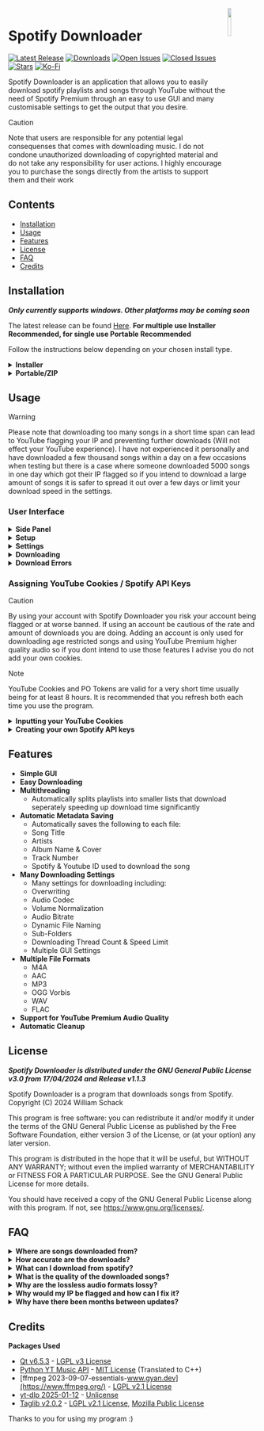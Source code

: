 <img src="https://github.com/ChazzBurger/Spotify-Downloader/assets/54973797/0998c0ca-bc59-4cb4-a9f5-76956d3bbe27" align="right" width="12%" height="12%">

# Spotify Downloader
[![Latest Release](https://img.shields.io/github/v/release/WilliamSchack/Spotify-Downloader?label=Latest%20Release&color=007ec6)](https://github.com/ChazzBurger/Spotify-Downloader/releases)
[![Downloads](https://img.shields.io/github/downloads/WilliamSchack/Spotify-Downloader/total?label=Downloads&color=007ec6)](https://github.com/ChazzBurger/Spotify-Downloader/releases)
[![Open Issues](https://img.shields.io/github/issues/WilliamSchack/Spotify-Downloader?label=Issues)](https://github.com/ChazzBurger/Spotify-Downloader/issues?q=is%3Aissue+is%3Aopen)
[![Closed Issues](https://img.shields.io/github/issues-closed/WilliamSchack/Spotify-Downloader?label=Issues)](https://github.com/ChazzBurger/Spotify-Downloader/issues?q=is%3Aissue+is%3Aclosed)
[![Stars](https://img.shields.io/github/stars/WilliamSchack/Spotify-Downloader?label=Stars&color=007ec6)](https://github.com/ChazzBurger/Spotify-Downloader/stargazers)
[![Ko-Fi](https://img.shields.io/badge/Support%20Development-FF5a16?style=flat&logo=Ko-fi&logoColor=FF5a16&label=ko-fi)](https://ko-fi.com/williamschack)

Spotify Downloader is an application that allows you to easily download spotify playlists and songs through YouTube without the need of Spotify Premium through an easy to use GUI and many customisable settings to get the output that you desire.

> [!CAUTION]
> Note that users are responsible for any potential legal consequenses that comes with downloading music. I do not condone unauthorized downloading of copyrighted material and do not take any responsibility for user actions. I highly encourage you to purchase the songs directly from the artists to support them and their work

## Contents
- [Installation](#installation)
- [Usage](#usage)
- [Features](#features)
- [License](#license)
- [FAQ](#faq)
- [Credits](#credits)

## Installation
***Only currently supports windows. Other platforms may be coming soon***

The latest release can be found [Here](https://github.com/WilliamSchack/Spotify-Downloader/releases/latest). **For multiple use Installer Recommended, for single use Portable Recommended**

Follow the instructions below depending on your chosen install type.

<details>
<summary><b> Installer </b></summary>

---
    
*Note: Installer requires administrator privileges otherwise install will fail*

**IF A WINDOW COMES UP SHOWING "Windows protected your PC" click:**
- More Info
- Run Anyway

<details>
<summary><b> Reasoning Behind This </b></summary>

This popup generally comes up when windows defender does not know much about a program being installed without a publisher. Since my program is not verified by microsoft, this will show up on first launch for almost everyone.
There is not really anything that I can do about this.

</details>

---

**Choose your install location. Default is "C:/Program Files/Spotify Downloader" but you can change this to anywhere you like.**

*Note: If the program is already installed in the chosen location, it will overwrite and update the old install*
> <img src="https://github.com/WilliamSchack/Spotify-Downloader/assets/54973797/ed720dd2-1862-4247-8714-b1ba9f8b3c4c" width="50%" height="50%">

**Select the Spotify Downloader component (selected by default)**
> <img src="https://github.com/WilliamSchack/Spotify-Downloader/assets/54973797/8d64c8a9-1453-4b2d-b2ee-cf40742f31d3" width="50%" height="50%">

**The program will add a shortcut to the start menu and the name can be changed here**
> <img src="https://github.com/WilliamSchack/Spotify-Downloader/assets/54973797/0a8b4ec7-8fd1-41ea-a522-0182c0f0ebca" width="50%" height="50%">

**Click install and wait for the installer to finish**
> <img src="https://github.com/WilliamSchack/Spotify-Downloader/assets/54973797/d4e1628a-031a-4735-b454-ecb5b2cea886" width="50%" height="50%">

**Now click Finish and the program is ready to be ran**
> <img src="https://github.com/WilliamSchack/Spotify-Downloader/assets/54973797/563d6a7a-2c8c-47ab-b45e-00d4c8939ab9" width="50%" height="50%">

You can open the program through the start menu or from the installed location through "Spotify Downloader.exe"

---

</details>

<details>
<summary><b> Portable/ZIP </b></summary>

---

**Unzip the file to any location through your chosen unzipping software.**
> <img src="https://github.com/WilliamSchack/Spotify-Downloader/assets/54973797/acdfb267-7f91-49be-8c93-aca623b8749f" width="50%" height="50%">

**The program can now be ran through "Spotify Downloader.exe"**
> <img src="https://github.com/WilliamSchack/Spotify-Downloader/assets/54973797/2e7771fe-1ab3-4e7f-a040-befb0fc6f8da" width="50%" height="50%">

---

</details>

## Usage

> [!WARNING]
> Please note that downloading too many songs in a short time span can lead to YouTube flagging your IP and preventing further downloads (Will not effect your YouTube experience). I have not experienced it personally and have downloaded a few thousand songs within a day on a few occasions when testing but there is a case where someone downloaded 5000 songs in one day which got their IP flagged so if you intend to download a large amount of songs it is safer to spread it out over a few days or limit your download speed in the settings.

### User Interface

<details>
<summary><b> Side Panel</b></summary>

---

***Note: Icon colour can be toggled to white by changing the Sidebar Icons Colour setting***

<img src="https://github.com/user-attachments/assets/17c8f5bf-f438-4837-9786-4c141784748c" width="4%" height="4%">

<br/>

**Download Screen Button**
- Takes you to the setup or processing screen depending on if a download is started or not

**Error Screen Button**
- Takes you to the previous download's song errors
- ***Note: Button is non-interactable and faded if no previous download has errors***

**Settings Screen Button**
- Takes you to the settings screen

**Donate Button**
- Click to donate and support the development of this program
- ***Note: Opens in browser***

**Update Button**
- Click to check for updates
- The icon will change state depending on the checking status, and if an update is available or not
- If an update is available it will redirect you to the newest github release
    - ***Note: Opens in browser***

**Submit Bug Button**
- Click to submit an issue to the github repo
- ***Note: Opens in browser***

**Help Button**
- Click to access the help documentation (What you are reading now)
- ***Note: Opens in browser***

---

</details>

<details>
<summary><b> Setup </b></summary>

---

<img src="https://github.com/user-attachments/assets/35c16d15-a3fb-474d-8719-7be92f97171c" width="50%" height="50%">

**Download Status**
- Shows the result of the last download

**Enter Song/Playlist URL**
- The URL to your songs you would like to download
- You can click the paste button directly to the right to input the copied text from your clipboard into the input
- Accepts:
    - Singlular Songs
    - Playlists
    - Albums

*Note: Your playlist or album must be public or else it will not work*

<details>
<summary><b> How To Find Your URL </b></summary>

**In App**
- Right click Your chosen song or playlist
- Share
- Copy link to playlist
> <img src="https://github.com/WilliamSchack/Spotify-Downloader/assets/54973797/7114f20e-9176-4e5b-990b-421f59ff8343" width="50%" height="50%">

**In Browser**
- Click on your playlist or song
- Copy the URL
> <img src="https://github.com/WilliamSchack/Spotify-Downloader/assets/54973797/409a2b15-1c9a-48d7-a9a1-3b505b699b5a" width="50%" height="50%">

</details>

**Select A Save Location**
- The path to your download location
- You can click the browse button directly to the right to browse to a location
- ***Note: Saved between sessions***

---
    
</details>

<details>
<summary><b> Settings </b></summary>
    
---

***Note: All settings are saved between sessions***

### Output

<img src="https://github.com/user-attachments/assets/dc5546e5-a683-475a-949d-7f8dcbdc900d" width="50%" height="50%">
<img src="https://github.com/user-attachments/assets/e2867fa6-584b-4a30-9b9e-6bf772b0bb02" width="50%" height="50%">

**Overwrite Existing Files - Recommended: OFF**
- If enabled, downloading will overwrite previously downloaded files or not

**Codec - Recommended: M4A**
- The format the each song will be output as
- ***Note: All formats will be converted from M4A and as a result WAV & FLAC are lossy and only implemented for convenience***

**Codec Details**
- Displays conversion details to remind that it is converted from an M4A file
- Shows what type of metadata is used for the selected format
- Shows warnings in red when something is different (No cover art for example)

**Normalize Volume - Recommended: ON, -14dB**
- If enabled, changes the value of all songs to the same depending on its average volume.  
    - Quite: -17dB
    - Normal: -14dB
    - Loud: -11dB

**Audio Bitrate - Recommended: 128kb/s**
- Sets the output quality of each song downloaded
- The quality range will change depending on the codec and if you have YouTube Premium
- **Non-MP3 (No Premium / Premium)**
    - High Quality: 128kb/s, 256kb/s
    - Good Quality: 92kb/s, 192kb/s
    - Low Quality:  64kb/s, 128kb/s
- **MP3 (No Premium / Premium)**
	- High Quality: 192kb/s, 320kb/s
    - Good Quality: 160kb/s, 256kb/s
    - Low Quality:  128kb/s, 192kb/s
	

**Average File Size**
- Displays a estimated file size based on the chosen bitrate
- The file size is different for if you use a compressed or PCM file format
- Compressed File Size (MB) = (bitrate(kbs) * duration seconds) / 8) / 1024
- PCM File Size (MB) = (44.1 * (16 / 8) * 2 * duration seconds) / 1024
  - PCM files use a preset 44.1kHz, 16 bits, & 2 channels
  - Calculation without preset is (Sample Rate * (Bits Per Sample / 8) * Channels * Seconds) / 1024
- ***Does not take into account metadata, an extra ~0.9MB is added***

**Track Number**
- The track number that will be assigned to the metadata
  - **Playlist** - The playlist track number
  - **Album** - The album track number
  - **Disk** - The disk number

**File Name**
- Enclosing tag input sets the characters to open and close a tag
    - Left character sets the opening input
    - Right character sets the closing input
- File Name Input sets the output name of each song.
    - Each tag must be enclosed with the characters set in the left input field
- Can only include the currently implemented tags listed below

**Sub Folders**
- Enclosing tag input sets the characters to open and close a tag
    - Left character sets the opening input
    - Right character sets the closing input
- Sub Folders Input sets the sub folders within the chosen directory that each song will be saved to
    - Each tag must be enclosed with the characters set in the left input field
- Can only include the currently implemented tags listed below

**Tags**
- These are the tags that can be used by the File Name & Sub Folders settings
	- **Song Name** - Name of the song
    - **Album Name** - Name of the album
    - **Song Artist** - Name of the first artist of a song
    - **Song Artists** - Names of each artist of a song "Artist1, Artist2, Artist3, ..."
    - **Album Artist** - Name of the first artist of the songs album
    - **Album Artists** - Names of each artist of a songs album "Artist1, Artist2, Artist3, ..."
    - **Codec** - The codec of the downloaded song
    - **Track Number** - The currently assigned track number
    - **Playlist Track Number** - Track number in the playlist (Only works when downloading a playlist)
    - **Album Track Number** - Track number in the album
    - **Disk Number** - Track disk number
    - **Song Time Seconds** - Time of the song in seconds
    - **Song Time Minutes** - Time of the song in minutes "01.23"
    - **Song Time Hours** - Time of the song in hours "00.01.23"
    - **Year** - Release Year of the song
    - **Month** - Release month of the song
    - **Day** - Release day of the song
    - **Codec** - The codec of the downloaded song

### Downloading

<img src="https://github.com/user-attachments/assets/d3c5d278-5bab-4a7c-82f6-69c0128029d9" width="50%" height="50%">
<img src="https://github.com/user-attachments/assets/4bd4a04b-1b38-4dd2-8be4-af4a1cb43b3d" width="50%" height="50%">

**Show Status Notifications - Default: ON**
- If enabled, notifications will show when notable events happen during downloading to notify you incase it is in the background

**Downloader Threads - Recommended: 6**
- The amount of threads used while downloading songs. This will control how many songs download simultaneously but large values can negatively effect CPU usage. Cannot be changed during download.

**Download Speed Limit - Recommended: 0MB/s**
- The speed limit to downloading songs in MB/s. A value of 0 is uncapped

**YouTube Cookies**
- The YouTube cookies used for downloading songs. Used to download songs with age restrictions and at a higher quality with YouTube Premium
- Has Clear, Paste, & Help buttons

**PO Token**
- The PO Token used to authenticate your cookies and reduce the risk of your account being flagged
- Has Clear, Paste, & Help buttons

***For help inputting your own YouTube cookies, view the lower section titled "Inputting your YouTube Cookies""***

**Spotify Client ID**
- Spotify API Client ID used for fetching songs
- Has Clear, Paste, & Help buttons
- **If empty uses the default Spotify API Client ID**

**Spotify Client Secret**
- Spotify API Client Secret used for fetching songs
- Has Clear, Paste, & Help buttons
- **If empty uses the default Spotify API Client Secret**

***For help creating your own spotify app and keys, view the lower section titled "Creating your own Spotify API keys"***

### Interface

<img src="https://github.com/user-attachments/assets/299655c8-acd1-4b83-9a0b-32f38ab401b2" width="50%" height="50%">

**Downloader Thread UI - Recommended: Compact**
- Changes the style of each thread UI while downloading
- **Compact:** Newer compact and smaller design
- **Original:** Older larger design, spaces out details
- **Dynamic:** Switches between compact and original depending on threads used to fit the screen

**Sidebar Icons Colour - Default: ON**
- Enables colour for the sidebar icons

**Check For Updates - Default: ON**
- Toggles if the app checks for updates when launching

---
    
</details>

<details>
<summary><b> Downloading </b></summary>
    
---

<img src="https://github.com/user-attachments/assets/f5ba738f-8fa4-4bdd-a697-fb802c544e97" width="50%" height="50%">

Each track downloading will show its:
- Cover image
- Downloading index on that thread
- Title
- Artist(s)
- Progress Percent
- Downloading Status

You can see your total download progress on the counter at the bottom left.

**Download Progress**
- Shows your total download progress
    - Located in the bottom left corner

**Pause Button**
- Pauses all current downloads

**Cancel Button**
- Cancels the current download and returns to the setup screen

**Settings Button**
- Opens the settings menu, download continues in the background while open

---
    
</details>

<details>
<summary><b> Download Errors </b></summary>
    
---

<img src="https://github.com/user-attachments/assets/ff63eee3-9a3a-4912-a288-52f2576b504d" width="50%" height="50%">

Shows all of the songs that failed to download due to various reasons that will be listed below each song

---
    
</details>

### Assigning YouTube Cookies / Spotify API Keys

> [!CAUTION]
> By using your account with Spotify Downloader you risk your account being flagged or at worse banned. If using an account be cautious of the rate and amount of downloads you are doing. Adding an account is only used for downloading age restricted songs and using YouTube Premium higher quality audio so if you dont intend to use those features I advise you do not add your own cookies.

> [!NOTE]
> YouTube Cookies and PO Tokens are valid for a very short time usually being for at least 8 hours. It is recommended that you refresh both each time you use the program.

<details>
<summary><b> Inputting your YouTube Cookies</b></summary>

---

***YouTube Cookies are not required***

**The way of retrieving cookies and PO Tokens will vary from browser to browser but I will put the general steps with some browser specific instructions below. There are also images in each of the dropdowns if needed**

***It is recommended you do the following steps in a private/incognito window so the cookies are not effected by general use***

### Retrieving Your YouTube Cookies

First open [YouTube Music](https://music.youtube.com/) and sign in with the account you wish to use

If you are using premium and want higher quality downloads you will first need to go to your settings and change the Audio Quality to High

<details>
<summary><b> How To Change YT Music Audio Quality</b></summary>
	
> <img src="https://github.com/user-attachments/assets/0f8fa4a8-0f25-4726-993c-1944fe10dd22" width="50%" height="50%">
> <img src="https://github.com/user-attachments/assets/489980fc-e043-427a-8c06-e87ccd3ab31c" width="50%" height="50%">

</details>

Now retrieve your netscape formatted cookies from YouTube

There are many ways to do this but I use the extension **Cookie-Editor** ([Firefox](https://addons.mozilla.org/en-US/firefox/addon/cookie-editor/)) ([Chrome](https://chromewebstore.google.com/detail/cookie-editor/hlkenndednhfkekhgcdicdfddnkalmdm)) ([Edge](https://microsoftedge.microsoft.com/addons/detail/cookieeditor/neaplmfkghagebokkhpjpoebhdledlfi))

<details>
<summary><b> Exporting cookies using Cookie-Editor</b></summary>

Open the extension and export your cookies as netscape

> <img src="https://github.com/user-attachments/assets/61ffae4c-cd2d-4c8a-b52b-9c23174e5d8e" width="50%" height="50%">
> <img src="https://github.com/user-attachments/assets/b719478e-490c-4956-88a0-ea06de6166c6" width="50%" height="50%">

</details>

Now that you have got the cookies in your clipboard, paste them into the downloading settings in the Spotify Downloader
> <img src="https://github.com/user-attachments/assets/1fe7e9d2-99f6-4579-ac3e-a5efb49b3ad1" width="50%" height="50%">

### Retrieving Your PO Token

Getting the PO Token is a bit more complicated but if you are having trouble view the browser specific images below

Open your browsers developer console (Usually F12) and go to the network tab. In the filter section enter "googlevideo.com" to only show results under the googlevideo.com domain

Now navigate to a song and start playing it. You will notice that some results now popup in the network tab. Click on any of them

In the headers tab look for the POST Url and find the argument "pot". Copy everything to the right of the "=" and to the left of the "&" before the next argument

<details>
<summary><b> Firefox</b></summary>
	
> <img src="https://github.com/user-attachments/assets/e957ee3f-9346-456d-b8b2-323d456299e1" width="50%" height="50%">
> <img src="https://github.com/user-attachments/assets/c0e48308-719e-461d-8a48-c309ac2bb70f" width="50%" height="50%">

</details>

<details>
<summary><b> Chrome/Edge</b></summary>

> <img src="https://github.com/user-attachments/assets/a571a6f5-0648-4f62-a4d7-bfd1742df6e5" width="50%" height="50%">
> <img src="https://github.com/user-attachments/assets/871d9412-2ca5-4d67-99b9-b9e4bd869c2e" width="50%" height="50%">

</details>

Now take the copied PO Token and paste it into the downloading settings in the Spotify Downloader

> <img src="https://github.com/user-attachments/assets/5b566303-6827-4604-bd8f-ed7de5e971d2" width="50%" height="50%">

---

</details>

<details>
<summary><b> Creating your own Spotify API keys </b></summary>

---
 
***Spotify API Keys are not required***
 
Go to the [spotify developer dashboard](https://developer.spotify.com/dashboard) and sign in with your spotify account *(Can be any it doesnt matter)*

Click the "Create app" button and input the following fields:

<img src="https://github.com/user-attachments/assets/5d999095-874d-4929-a40a-9ebdce8501c0" width="50%" height="50%">

- **App Name:** Anything you like
- **App Description:** Anything you like
- **Redirect URIs:** *(For each input them and click the "Add" button on the right)*
  - http://127.0.0.1:1337/callback
  - http://localhost:8888/callback
-  **Which API/SDKs are you planning to use?** Tick "Web API"

Once you have read and accepted Spotify's [Developer Terms of Service](https://developer.spotify.com/terms) and [Design Guidelines](https://developer.spotify.com/documentation/design) you can click the "Save" button at the bottom

Now in the app page, click the "Settings" button at the top right

In this menu click the "View client secret" button to access the secret and now you have both the Client ID and Client Secret. Copy these both into the respective fields in the Spotify Downloader and it will now use your keys

<img src="https://github.com/user-attachments/assets/8a46ffde-38cd-4486-bccd-303775746c89" width="50%" height="50%">

---

</details>

## Features

- **Simple GUI**
- **Easy Downloading**
- **Multithreading**
    - Automatically splits playlists into smaller lists that download seperately speeding up download time significantly
- **Automatic Metadata Saving**
    - Automatically saves the following to each file:
    - Song Title
    - Artists
    - Album Name & Cover
    - Track Number
    - Spotify & Youtube ID used to download the song
- **Many Downloading Settings**
    - Many settings for downloading including:
    - Overwriting
    - Audio Codec
    - Volume Normalization
    - Audio Bitrate
    - Dynamic File Naming
    - Sub-Folders
    - Downloading Thread Count & Speed Limit
    - Multiple GUI Settings
- **Multiple File Formats**
    - M4A
    - AAC
    - MP3
    - OGG Vorbis
    - WAV
    - FLAC
- **Support for YouTube Premium Audio Quality**
- **Automatic Cleanup**

## License
***Spotify Downloader is distributed under the GNU General Public License v3.0 from 17/04/2024 and Release v1.1.3***

Spotify Downloader is a program that downloads songs from Spotify.
Copyright (C) 2024  William Schack

This program is free software: you can redistribute it and/or modify
it under the terms of the GNU General Public License as published by
the Free Software Foundation, either version 3 of the License, or
(at your option) any later version.

This program is distributed in the hope that it will be useful,
but WITHOUT ANY WARRANTY; without even the implied warranty of
MERCHANTABILITY or FITNESS FOR A PARTICULAR PURPOSE.  See the
GNU General Public License for more details.

You should have received a copy of the GNU General Public License
along with this program.  If not, see <https://www.gnu.org/licenses/>.

## FAQ
<details>
<summary><b>Where are songs downloaded from?</b></summary>
Despite what the title implies, songs are actually downloaded from youtube. The program retrieves the data of each song from spotify and uses a combination of the duration, title, artists, album, and views in special cases, to determine which songs on youtube correspond to those on spotify. You can find the algorithm behind this in <a href="https://github.com/search?q=repo%3AWilliamSchack%2FSpotify-Downloader+Song%3A%3ASearchForSong&type=code">Song.cpp under SearchForSong</a>.
</details>

<details>
<summary><b>How accurate are the downloads?</b></summary>
The downloads are almost always accurate and have only few times has downloaded the incorrect song being usually covers of a song. If the song is not on youtube at all, it will not download the song if there are no extremely similar songs in title, artists, duration, etc. After roughly 500 songs tested over many artists and genres I have only gotten around 5-10 incorrect which were all covers of songs that were not on youtube. You can find the algorithm behind this in <a href="https://github.com/search?q=repo%3AWilliamSchack%2FSpotify-Downloader+Song%3A%3ASearchForSong&type=code">Song.cpp under SearchForSong</a>.
</details>

<details>
<summary><b>What can I download from spotify?</b></summary>
You can download a playlist, album, episode, or individual songs. You also cannot download all songs from a given artist but if you need to get around this the only suggestion I have is to compile all of their songs into a playlist and input that into the program but I may have a look into supporting this in the future. If you need any help finding the link for your music, there is a guide <a href="https://github.com/WilliamSchack/Spotify-Downloader?tab=readme-ov-file#usage">Here</a> under Setup > How To Find Your URL.
</details>

<details>
<summary><b>What is the quality of the downloaded songs?</b></summary>
The audio quality of each song can be configured in the settings ranging from 33-256kb/s with an mp3 file, and 33-128kb/s for everything else in steps of 32 (excluding 33). The program downloads the highest quality stream from youtube usually being around a 128kb/s m4a file and converts it to the desired quality.
</details>

<details>
<summary><b>Why are the lossless audio formats lossy?</b></summary>
Each file is downloaded as an M4A format through youtube at approx ~128kb/s. This is then later converted to the codec chosen in the settings. Because of this formats like WAV that are usually lossless will still have the quality of that M4A file and the quality cannot be increased further. Lossless audio formats where only implemented as it may be easier for some people to download it with those formats if they require them rather than converting each file themselves.
</details>

<details>
<summary><b>Why would my IP be flagged and how can I fix it?</b></summary>
Downloading too many songs in a short time span can lead to YouTube flagging your IP and prevent further downloads (Will not effect your YouTube experience). I have not experienced it personally and have downloaded a few thousand songs within a day on a few occasions when testing but there is a case where someone downloaded 5000 songs in one day which got their IP flagged so it is only administered on overuse. I have no control over when YouTube flags your IP or have any clue what the threshold is but after it has been done there isn't much I can do. The only suggestion I have is to disable your VPN as its IP may have been previously flagged if you have one enabled or try using one if not. 
</details>

<details>
<summary><b>Why have there been months between updates?</b></summary>
When I first created this project I has a lot of free time on my hands and was able to work on it for as long as I wanted, but now I have other responsibilities that are taking up a good chunk of my time and there are other projects that I work on outside of this one so I just do not have the time to work on this constantly. This project is being made out of passion and I do work on it often enough to now release updates hopefully monthly and if not bi-monthly, but do not let that put you off as I enjoy working on this project and no matter the breaks that I have taken, this will continue to be developed. If anything does happen where I am unable to work on the project anymore, I will update the readme to reflect that.
</details>

## Credits
**Packages Used**
- [Qt v6.5.3](https://www.qt.io/) - [LGPL v3 License](https://doc.qt.io/qt-6.5/lgpl.html)
- [Python YT Music API](https://github.com/sigma67/ytmusicapi) - [MIT License](https://github.com/sigma67/ytmusicapi/blob/main/LICENSE) (Translated to C++)
- [ffmpeg 2023-09-07-essentials-www.gyan.dev](https://www.ffmpeg.org/) - [LGPL v2.1 License](https://www.ffmpeg.org/legal.html)
- [yt-dlp 2025-01-12](https://github.com/yt-dlp/yt-dlp) - [Unlicense](https://github.com/yt-dlp/yt-dlp/blob/master/LICENSE)
- [Taglib v2.0.2](https://github.com/taglib/taglib) - [LGPL v2.1 License](https://github.com/taglib/taglib/blob/master/COPYING.LGPL), [Mozilla Public License](https://github.com/taglib/taglib/blob/master/COPYING.MPL)

Thanks to you for using my program :)